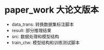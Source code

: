 # paper_work 大论文版本
* data_trans: 转换数据集标注脚本
* result: 部分推理结果
* src: 数据处理和模型结构
* train_ctw: 模型结构和训练测试脚本